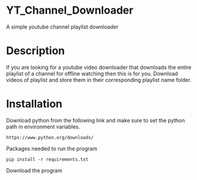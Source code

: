 # YT_Channel_Downloader
A simple youtube channel playlist downloader 

# Description
If you are looking for a youtube video downloader that downloads the entire playlist of a channel for offline watching then this is for you. Download videos of playlist and store them in their corresponding playlist name folder.


# Installation
Download python from the following link and make sure to set the python path in environment variables.
```
https://www.python.org/downloads/
```
Packages needed to run the program
```
pip install -r requirements.txt
``` 
Download the program 

 

